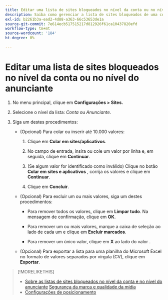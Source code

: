```yaml
---
title: Editar uma lista de sites bloqueados no nível da conta ou no nível do anunciante
description: Saiba como gerenciar a lista de sites bloqueados de uma conta ou anunciante.
exl-id: b2261b3a-ead2-4d88-a363-66c53653de1a
source-git-commit: 7e614ecb517515217d812926f61ca10437820efd
workflow-type: tm+mt
source-wordcount: '184'
ht-degree: 0%

---
```


# Editar uma lista de sites bloqueados no nível da conta ou no nível do anunciante

1. No menu principal, clique em **Configurações > Sites.**

1. Selecione o nível da lista: *Conta* ou *Anunciante*.

1. Siga um destes procedimentos:

   * (Opcional) Para colar ou inserir até 10.000 valores:

      1. Clique em **Colar em sites/aplicativos**.

      1. No campo de entrada, insira ou cole um valor por linha e, em seguida, clique em **Continuar**.

      1. (Se algum valor for identificado como inválido) Clique no botão **Colar em sites e aplicativos** , corrija os valores e clique em **Continuar**.

      1. Clique em **Concluir**.
   * (Opcional) Para excluir um ou mais valores, siga um destes procedimentos:

      * Para remover todos os valores, clique em **Limpar tudo**. Na mensagem de confirmação, clique em **OK**.

      * Para remover um ou mais valores, marque a caixa de seleção ao lado de cada um e clique em **Excluir marcados**.

      * Para remover um único valor, clique em **X** ao lado do valor .
   * (Opcional) Para exportar a lista para uma planilha do Microsoft Excel no formato de valores separados por vírgula (CV), clique em **Exportar**.



>[!MORELIKETHIS]
>
>* [Sobre as listas de sites bloqueados no nível da conta e no nível do anunciante](/help/dsp/admin/blocked-sites-list-about.md)
   > [Segurança da marca e qualidade da mídia](/help/dsp/introduction/features/brand-safety-media-quality.md)
>* [Configurações de posicionamento](/help/dsp/campaign-management/placements/placement-settings.md)

